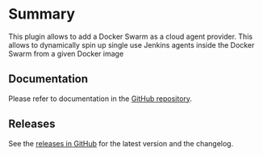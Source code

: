 # Summary

This plugin allows to add a Docker Swarm as a cloud agent provider. This
allows to dynamically spin up single use Jenkins agents inside the
Docker Swarm from a given Docker image

## Documentation

Please refer to documentation in the [GitHub
repository](https://github.com/jenkinsci/docker-swarm-plugin).

## Releases

See the [releases in
GitHub](https://github.com/jenkinsci/docker-swarm-plugin/releases) for
the latest version and the changelog.
